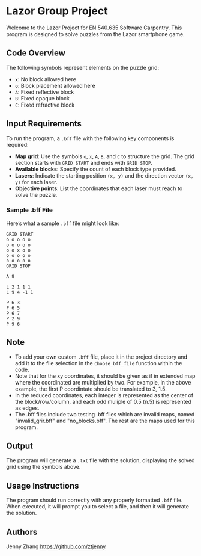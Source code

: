 # Lazor Group Project

Welcome to the Lazor Project for EN 540.635 Software Carpentry. This program is designed to solve puzzles from the Lazor smartphone game.

## Code Overview
The following symbols represent elements on the puzzle grid:
- `x`: No block allowed here
- `o`: Block placement allowed here
- `A`: Fixed reflective block
- `B`: Fixed opaque block
- `C`: Fixed refractive block

## Input Requirements
To run the program, a `.bff` file with the following key components is required:
  - **Map grid**: Use the symbols `o`, `x`, `A`, `B`, and `C` to structure the grid. The grid section starts with `GRID START` and ends with `GRID STOP`.
  - **Available blocks**: Specify the count of each block type provided.
  - **Lasers**: Indicate the starting position `(x, y)` and the direction vector `(x, y)` for each laser.
  - **Objective points**: List the coordinates that each laser must reach to solve the puzzle.

### Sample .bff File
Here’s what a sample `.bff` file might look like:

    GRID START
    o o o o o
    o o o o o
    o o x o o
    o o o o o
    o o o o o
    GRID STOP
    
    A 8
    
    L 2 1 1 1
    L 9 4 -1 1
    
    P 6 3
    P 6 5
    P 6 7
    P 2 9
    P 9 6

## Note
  - To add your own custom `.bff` file, place it in the project directory and add it to the file selection in the `choose_bff_file` function within the code.<br />
  - Note that for the xy coordinates, it should be given as if in extended map where the coordinated are multiplied by two. For example, in the above example, the first P coordintate should be translated to 3, 1.5.<br />
  - In the reduced coordinates, each integer is represented as the center of the block/row/column, and each odd muliple of 0.5 (n.5) is represented as edges. 
  - The .bff files include two testing .bff files which are invalid maps, named "invalid_grir.bff" and "no_blocks.bff". The rest are the maps used for this program.




## Output
The program will generate a `.txt` file with the solution, displaying the solved grid using the symbols above.

## Usage Instructions
The program should run correctly with any properly formatted `.bff` file. When executed, it will prompt you to select a file, and then it will generate the solution.

## Authors
  Jenny Zhang https://github.com/ztjenny
  
    
    

